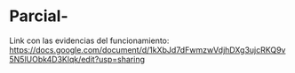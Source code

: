 # Parcial-

Link con las evidencias del funcionamiento: https://docs.google.com/document/d/1kXbJd7dFwmzwVdjhDXg3ujcRKQ9v5N5lUObk4D3Klqk/edit?usp=sharing
